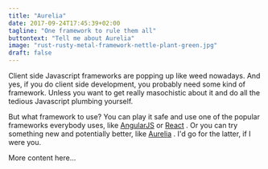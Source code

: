 ```yaml
---
title: "Aurelia"
date: 2017-09-24T17:45:39+02:00
tagline: "One framework to rule them all"
buttontext: "Tell me about Aurelia"
image: "rust-rusty-metal-framework-nettle-plant-green.jpg"
draft: false
---
```


Client side Javascript frameworks are popping up like weed nowadays. And yes, if you do client side development, you probably need some kind of framework. Unless you want to get really masochistic about it and do all the tedious Javascript plumbing yourself.

But what framework to use? You can play it safe and use one of the popular frameworks everybody uses, like [AngularJS](https://angular.io) <i class="icon style1 fa-external-link"></i> or [React](https://facebook.github.io/react/) <i class="icon style1 fa-external-link"></i> . Or you can try something new and potentially better, like [Aurelia](http://aurelia.io/) <i class="icon style1 fa-external-link"></i> . I'd go for the latter, if I were you.

<!--more-->

More content here...